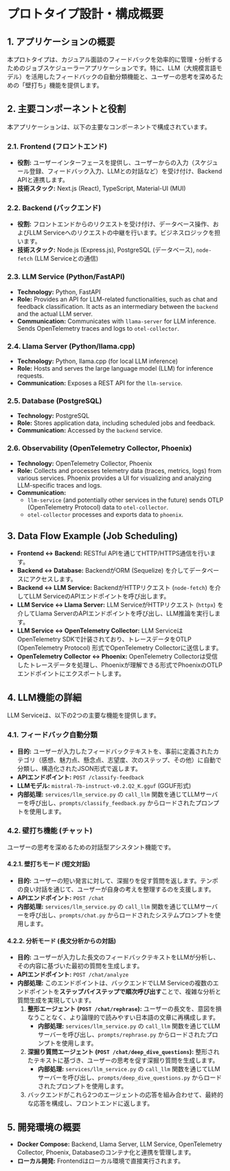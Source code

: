 # プロトタイプ設計・構成概要

## 1. アプリケーションの概要

本プロトタイプは、カジュアル面談のフィードバックを効率的に管理・分析するためのジョブスケジューラーアプリケーションです。特に、LLM（大規模言語モデル）を活用したフィードバックの自動分類機能と、ユーザーの思考を深めるための「壁打ち」機能を提供します。

## 2. 主要コンポーネントと役割

本アプリケーションは、以下の主要なコンポーネントで構成されています。

### 2.1. Frontend (フロントエンド)
- **役割:** ユーザーインターフェースを提供し、ユーザーからの入力（スケジュール登録、フィードバック入力、LLMとの対話など）を受け付け、Backend APIと連携します。
- **技術スタック:** Next.js (React), TypeScript, Material-UI (MUI)

### 2.2. Backend (バックエンド)
- **役割:** フロントエンドからのリクエストを受け付け、データベース操作、およびLLM Serviceへのリクエストの中継を行います。ビジネスロジックを担います。
- **技術スタック:** Node.js (Express.js), PostgreSQL (データベース), `node-fetch` (LLM Serviceとの通信)

### 2.3. LLM Service (Python/FastAPI)
- **Technology:** Python, FastAPI
- **Role:** Provides an API for LLM-related functionalities, such as chat and feedback classification. It acts as an intermediary between the `backend` and the actual LLM server.
- **Communication:** Communicates with `llama-server` for LLM inference. Sends OpenTelemetry traces and logs to `otel-collector`.

### 2.4. Llama Server (Python/llama.cpp)
- **Technology:** Python, llama.cpp (for local LLM inference)
- **Role:** Hosts and serves the large language model (LLM) for inference requests.
- **Communication:** Exposes a REST API for the `llm-service`.

### 2.5. Database (PostgreSQL)
- **Technology:** PostgreSQL
- **Role:** Stores application data, including scheduled jobs and feedback.
- **Communication:** Accessed by the `backend` service.

### 2.6. Observability (OpenTelemetry Collector, Phoenix)
- **Technology:** OpenTelemetry Collector, Phoenix
- **Role:** Collects and processes telemetry data (traces, metrics, logs) from various services. Phoenix provides a UI for visualizing and analyzing LLM-specific traces and logs.
- **Communication:**
    - `llm-service` (and potentially other services in the future) sends OTLP (OpenTelemetry Protocol) data to `otel-collector`.
    - `otel-collector` processes and exports data to `phoenix`.

## 3. Data Flow Example (Job Scheduling)

- **Frontend ↔ Backend:** RESTful APIを通じてHTTP/HTTPS通信を行います。
- **Backend ↔ Database:** BackendがORM (Sequelize) を介してデータベースにアクセスします。
- **Backend ↔ LLM Service:** BackendがHTTPリクエスト (`node-fetch`) を介してLLM ServiceのAPIエンドポイントを呼び出します。
- **LLM Service ↔ Llama Server:** LLM ServiceがHTTPリクエスト (`httpx`) を介してLlama ServerのAPIエンドポイントを呼び出し、LLM推論を実行します。
- **LLM Service ↔ OpenTelemetry Collector:** LLM ServiceはOpenTelemetry SDKで計装されており、トレースデータをOTLP (OpenTelemetry Protocol) 形式でOpenTelemetry Collectorに送信します。
- **OpenTelemetry Collector ↔ Phoenix:** OpenTelemetry Collectorは受信したトレースデータを処理し、Phoenixが理解できる形式でPhoenixのOTLPエンドポイントにエクスポートします。

## 4. LLM機能の詳細

LLM Serviceは、以下の2つの主要な機能を提供します。

### 4.1. フィードバック自動分類
- **目的:** ユーザーが入力したフィードバックテキストを、事前に定義されたカテゴリ（感想、魅力点、懸念点、志望度、次のステップ、その他）に自動で分類し、構造化されたJSON形式で返します。
- **APIエンドポイント:** `POST /classify-feedback`
- **LLMモデル:** `mistral-7b-instruct-v0.2.Q2_K.gguf` (GGUF形式)
- **内部処理:** `services/llm_service.py` の `call_llm` 関数を通じてLLMサーバーを呼び出し、`prompts/classify_feedback.py` からロードされたプロンプトを使用します。

### 4.2. 壁打ち機能 (チャット)
ユーザーの思考を深めるための対話型アシスタント機能です。

#### 4.2.1. 壁打ちモード (短文対話)
- **目的:** ユーザーの短い発言に対して、深掘りを促す質問を返します。テンポの良い対話を通じて、ユーザーが自身の考えを整理するのを支援します。
- **APIエンドポイント:** `POST /chat`
- **内部処理:** `services/llm_service.py` の `call_llm` 関数を通じてLLMサーバーを呼び出し、`prompts/chat.py` からロードされたシステムプロンプトを使用します。

#### 4.2.2. 分析モード (長文分析からの対話)
- **目的:** ユーザーが入力した長文のフィードバックテキストをLLMが分析し、その内容に基づいた最初の質問を生成します。
- **APIエンドポイント:** `POST /chat/analyze`
- **内部処理:** このエンドポイントは、バックエンドでLLM Serviceの複数のエンドポイントを**ステップバイステップで順次呼び出す**ことで、複雑な分析と質問生成を実現しています。
    1.  **整形エージェント (`POST /chat/rephrase`):** ユーザーの長文を、意図を損なうことなく、より論理的で読みやすい日本語の文章に再構成します。
        - **内部処理:** `services/llm_service.py` の `call_llm` 関数を通じてLLMサーバーを呼び出し、`prompts/rephrase.py` からロードされたプロンプトを使用します。
    2.  **深掘り質問エージェント (`POST /chat/deep_dive_questions`):** 整形されたテキストに基づき、ユーザーの思考を促す深掘り質問を生成します。
        - **内部処理:** `services/llm_service.py` の `call_llm` 関数を通じてLLMサーバーを呼び出し、`prompts/deep_dive_questions.py` からロードされたプロンプトを使用します。
    3.  バックエンドがこれら2つのエージェントの応答を組み合わせて、最終的な応答を構成し、フロントエンドに返します。

## 5. 開発環境の概要

- **Docker Compose:** Backend, Llama Server, LLM Service, OpenTelemetry Collector, Phoenix, Databaseのコンテナ化と連携を管理します。
- **ローカル開発:** Frontendはローカル環境で直接実行されます。